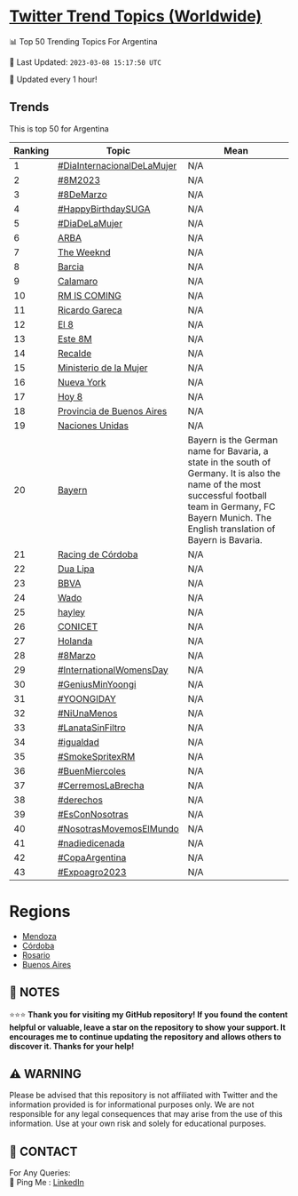 [Twitter Trend Topics (Worldwide)](https://github.com/ErcinDedeoglu/Twitter-Trend-Topics)
==========


📊 Top 50 Trending Topics For Argentina

📆 Last Updated: `2023-03-08 15:17:50 UTC`

🔧 Updated every 1 hour!


## Trends

This is top 50 for Argentina

| Ranking | Topic | Mean |
| ------- | ------------ | ------------ |
| 1 | [#DiaInternacionalDeLaMujer](http://twitter.com/search?q=%23DiaInternacionalDeLaMujer) | N/A |
| 2 | [#8M2023](http://twitter.com/search?q=%238M2023) | N/A |
| 3 | [#8DeMarzo](http://twitter.com/search?q=%238DeMarzo) | N/A |
| 4 | [#HappyBirthdaySUGA](http://twitter.com/search?q=%23HappyBirthdaySUGA) | N/A |
| 5 | [#DiaDeLaMujer](http://twitter.com/search?q=%23DiaDeLaMujer) | N/A |
| 6 | [ARBA](http://twitter.com/search?q=ARBA) | N/A |
| 7 | [The Weeknd](http://twitter.com/search?q=The+Weeknd) | N/A |
| 8 | [Barcia](http://twitter.com/search?q=Barcia) | N/A |
| 9 | [Calamaro](http://twitter.com/search?q=Calamaro) | N/A |
| 10 | [RM IS COMING](http://twitter.com/search?q=RM+IS+COMING) | N/A |
| 11 | [Ricardo Gareca](http://twitter.com/search?q=Ricardo+Gareca) | N/A |
| 12 | [El 8](http://twitter.com/search?q=El+8) | N/A |
| 13 | [Este 8M](http://twitter.com/search?q=Este+8M) | N/A |
| 14 | [Recalde](http://twitter.com/search?q=Recalde) | N/A |
| 15 | [Ministerio de la Mujer](http://twitter.com/search?q=Ministerio+de+la+Mujer) | N/A |
| 16 | [Nueva York](http://twitter.com/search?q=Nueva+York) | N/A |
| 17 | [Hoy 8](http://twitter.com/search?q=Hoy+8) | N/A |
| 18 | [Provincia de Buenos Aires](http://twitter.com/search?q=Provincia+de+Buenos+Aires) | N/A |
| 19 | [Naciones Unidas](http://twitter.com/search?q=Naciones+Unidas) | N/A |
| 20 | [Bayern](http://twitter.com/search?q=Bayern) | Bayern is the German name for Bavaria, a state in the south of Germany. It is also the name of the most successful football team in Germany, FC Bayern Munich. The English translation of Bayern is Bavaria. |
| 21 | [Racing de Córdoba](http://twitter.com/search?q=Racing+de+C%c3%b3rdoba) | N/A |
| 22 | [Dua Lipa](http://twitter.com/search?q=Dua+Lipa) | N/A |
| 23 | [BBVA](http://twitter.com/search?q=BBVA) | N/A |
| 24 | [Wado](http://twitter.com/search?q=Wado) | N/A |
| 25 | [hayley](http://twitter.com/search?q=hayley) | N/A |
| 26 | [CONICET](http://twitter.com/search?q=CONICET) | N/A |
| 27 | [Holanda](http://twitter.com/search?q=Holanda) | N/A |
| 28 | [#8Marzo](http://twitter.com/search?q=%238Marzo) | N/A |
| 29 | [#InternationalWomensDay](http://twitter.com/search?q=%23InternationalWomensDay) | N/A |
| 30 | [#GeniusMinYoongi](http://twitter.com/search?q=%23GeniusMinYoongi) | N/A |
| 31 | [#YOONGIDAY](http://twitter.com/search?q=%23YOONGIDAY) | N/A |
| 32 | [#NiUnaMenos](http://twitter.com/search?q=%23NiUnaMenos) | N/A |
| 33 | [#LanataSinFiltro](http://twitter.com/search?q=%23LanataSinFiltro) | N/A |
| 34 | [#igualdad](http://twitter.com/search?q=%23igualdad) | N/A |
| 35 | [#SmokeSpritexRM](http://twitter.com/search?q=%23SmokeSpritexRM) | N/A |
| 36 | [#BuenMiercoles](http://twitter.com/search?q=%23BuenMiercoles) | N/A |
| 37 | [#CerremosLaBrecha](http://twitter.com/search?q=%23CerremosLaBrecha) | N/A |
| 38 | [#derechos](http://twitter.com/search?q=%23derechos) | N/A |
| 39 | [#EsConNosotras](http://twitter.com/search?q=%23EsConNosotras) | N/A |
| 40 | [#NosotrasMovemosElMundo](http://twitter.com/search?q=%23NosotrasMovemosElMundo) | N/A |
| 41 | [#nadiedicenada](http://twitter.com/search?q=%23nadiedicenada) | N/A |
| 42 | [#CopaArgentina](http://twitter.com/search?q=%23CopaArgentina) | N/A |
| 43 | [#Expoagro2023](http://twitter.com/search?q=%23Expoagro2023) | N/A |



# Regions

* [Mendoza](</Argentina/Mendoza.md>)
* [Córdoba](</Argentina/Córdoba.md>)
* [Rosario](</Argentina/Rosario.md>)
* [Buenos Aires](</Argentina/Buenos Aires.md>)



## 📝 NOTES

⭐⭐⭐ **Thank you for visiting my GitHub repository! If you found the content helpful or valuable, leave a star on the repository to show your support. It encourages me to continue updating the repository and allows others to discover it. Thanks for your help!**


## ⚠️ WARNING

Please be advised that this repository is not affiliated with Twitter and the information provided is for informational purposes only. We are not responsible for any legal consequences that may arise from the use of this information. Use at your own risk and solely for educational purposes.


## 📨 CONTACT

 For Any Queries:  
            🏓 Ping Me : [LinkedIn](https://www.linkedin.com/in/ercindedeoglu/)
